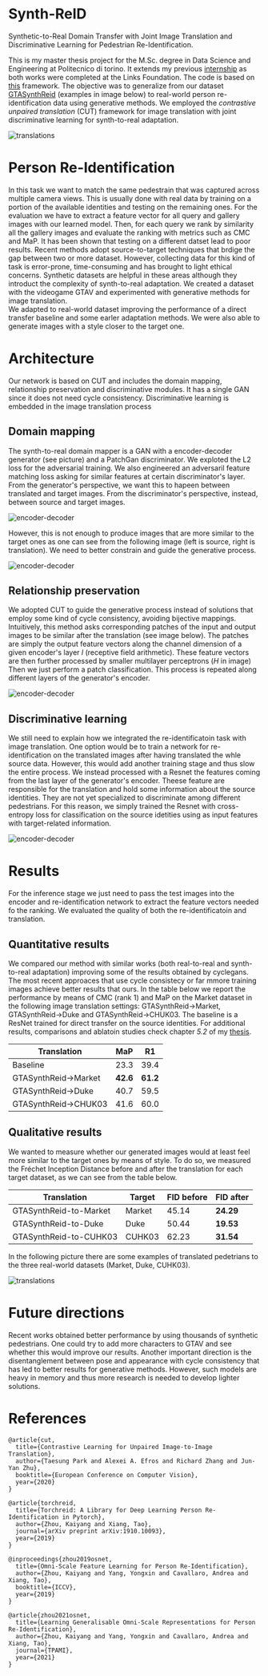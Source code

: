 # Synth-ReID
Synthetic-to-Real Domain Transfer with Joint Image Translation and Discriminative Learning for Pedestrian Re-Identification.

This is my master thesis project for the M.Sc. degree in Data Science and Engineering at Politecnico di torino. It extends my previous [internship](https://github.com/RoboTuan/GTASynthReid) as both works were completed at the Links Foundation. The code is based on [this](https://github.com/KaiyangZhou/deep-person-reid) framework.
The objective was to generalize from our dataset [GTASynthReid](https://github.com/RoboTuan/GTASynthReid) (examples in image below) to real-world person re-identification data using generative methods. We employed the *contrastive unpaired translation* (CUT) framework for image translation with joint discriminative learning for synth-to-real adaptation.

![translations](https://github.com/RoboTuan/synth-reid/blob/main/images/GTASynthReid.png)


# Person Re-Identification
In this task we want to match the same pedestrain that was captured across multiple camera views. This is usually done with real data by training on a portion of the available identities and testing on the remaining ones. For the evaluation we have to extract a feature vector for all query and gallery images with our learned model. Then, for each query we rank by similarity all the gallery images and evaluate the ranking with metrics such as CMC and MaP. It has been shown that testing on a different datset lead to poor results. Recent methods adopt source-to-target techniques that brdige the gap between two or more dataset. However, collecting data for this kind of task is error-prone, time-consuming and has brought to light ethical concerns. Synthetic datasets are helpful in these areas although they introduct the complexity of synth-to-real adaptation. We created a dataset with the videogame GTAV and experimented with generative methods for image translation.  
We adapted to real-world dataset improving the performance of a direct transfer baseline and some earler adaptation methods. We were also able to generate images with a style closer to the target one.


# Architecture
Our network is based on CUT and includes the domain mapping, relationship preservation and discriminative modules. It has a single GAN since it does not need cycle consistency. Discriminative learning is embedded in the image translation process

## Domain mapping
The synth-to-real domain mapper is a GAN with a encoder-decoder generator (see picture) and a PatchGan discriminator. We exploted the L2 loss for the adversarial training. We also engineered an adversaril feature matching loss asking for similar features at certain discriminator's layer. From the generator's perspective, we want this to hapeen between translated and target images. From the discriminator's perspective, instead, between source and target images.

![encoder-decoder](https://github.com/RoboTuan/synth-reid/blob/main/images/encoder_decoder.svg)

However, this is not enough to produce images that are more similar to the target ones as one can see from the following image (left is source, right is translation). We need to better constrain and guide the generative process.

![encoder-decoder](https://github.com/RoboTuan/synth-reid/blob/main/images/Gan_only.png)


## Relationship preservation
We adopted CUT to guide the generative process instead of solutions that employ some kind of cycle consistency, avoiding bijective mappings. Intuitively, this method asks corresponding patches of the input and output images to be similar after the translation (see image below). The patches are simply the output feature vectors along the channel dimension of a given encoder's layer *l* (receptive field arithmetic). These feature vectors are then further processed by smaller multilayer perceptrons (*H* in image) Then we just perform a patch classification. This process is repeated along different layers of the generator's encoder. 

![encoder-decoder](https://github.com/RoboTuan/synth-reid/blob/main/images/Patches.svg)


## Discriminative learning
We still need to explain how we integrated the re-identificatoin task with image translation. One option would be to train a network for re-identification on the translated images after having translated the whle source data. However, this would add another training stage and thus slow the entire process. We instead processed with a Resnet the features coming from the last layer of the generator's encoder. Theese feature are responsible for the translation and hold some information about the source identities. They are not yet specialized to discriminate among different pedestrians. For this reason, we simply trained the Resnet with cross-entropy loss for classification on the source idetities using as input features with target-related information. 

![encoder-decoder](https://github.com/RoboTuan/synth-reid/blob/main/images/ReID_net.svg)


# Results
For the inference stage we just need to pass the test images into the encoder and re-identification network to extract the feature vectors needed fo the ranking. We evaluated the quality of both the re-identificatoin and translation.


## Quantitative results
We compared our method with similar works (both real-to-real and synth-to-real adaptation) improving some of the results obtained by cyclegans. The most recent approaces that use cycle consistecy or far mmore training images achieve better results that ours. In the table below we report the performance by means of CMC (rank 1) and MaP on the Market dataset in the following image translation settings: GTASynthReid->Market, GTASynthReid->Duke and GTASynthReid->CHUK03. The baseline is a ResNet trained for direct transfer on the source identities. For additional results, comparisons and ablatoin studies check chapter *5.2* of my [thesis](https://github.com/RoboTuan/synth-reid/blob/main/Master%20Thesis.pdf).

|Translation|MaP|R1|
|---------------------|----|----|
|Baseline|23.3|39.4|
|GTASynthReid->Market|**42.6**|**61.2**|
|GTASynthReid->Duke|40.7|59.5|
|GTASynthReid->CHUK03|41.6|60.0|


## Qualitative results
We wanted to measure whether our generated images would at least feel more similar to the target ones by means of style. To do so, we measured the Fréchet Inception Distance before and after the translation for each target dataset, as we can see from the table below.

|Translation|Target|FID before|FID after|
|---------------------|----|----|----|
|GTASynthReid-to-Market|Market|45.14|**24.29**
|GTASynthReid-to-Duke|Duke|50.44|**19.53**|
|GTASynthReid-to-CUHK03|CUHK03|62.23|**31.54**|

In the following picture there are some examples of translated pedetrians to the three real-world datasets (Market, Duke, CUHK03).

![translations](https://github.com/RoboTuan/synth-reid/blob/main/images/Translation_examples.svg)


# Future directions
Recent works obtained better performance by using thousands of synthetic pedestrians. One could try to add more characters to GTAV and see whether this would improve our results. Another important direction is the disentanglement between pose and appearance with cycle consistency that has led to better results for generative methods. However, such models are heavy in memory and thus more research is needed to develop lighter solutions.


# References

    @article{cut,
      title={Contrastive Learning for Unpaired Image-to-Image Translation},
      author={Taesung Park and Alexei A. Efros and Richard Zhang and Jun-Yan Zhu},
      booktitle={European Conference on Computer Vision},
      year={2020}
    }

    @article{torchreid,
      title={Torchreid: A Library for Deep Learning Person Re-Identification in Pytorch},
      author={Zhou, Kaiyang and Xiang, Tao},
      journal={arXiv preprint arXiv:1910.10093},
      year={2019}
    }
    
    @inproceedings{zhou2019osnet,
      title={Omni-Scale Feature Learning for Person Re-Identification},
      author={Zhou, Kaiyang and Yang, Yongxin and Cavallaro, Andrea and Xiang, Tao},
      booktitle={ICCV},
      year={2019}
    }

    @article{zhou2021osnet,
      title={Learning Generalisable Omni-Scale Representations for Person Re-Identification},
      author={Zhou, Kaiyang and Yang, Yongxin and Cavallaro, Andrea and Xiang, Tao},
      journal={TPAMI},
      year={2021}
    }
